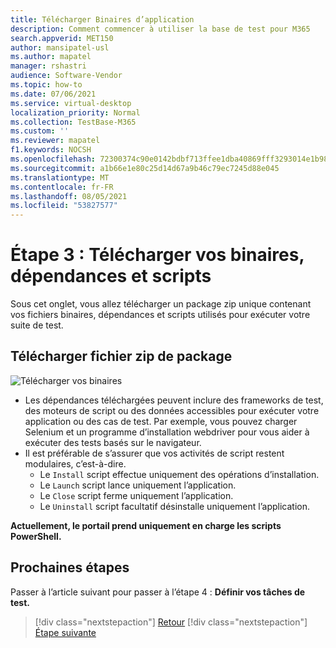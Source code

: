 ```yaml
---
title: Télécharger Binaires d’application
description: Comment commencer à utiliser la base de test pour M365
search.appverid: MET150
author: mansipatel-usl
ms.author: mapatel
manager: rshastri
audience: Software-Vendor
ms.topic: how-to
ms.date: 07/06/2021
ms.service: virtual-desktop
localization_priority: Normal
ms.collection: TestBase-M365
ms.custom: ''
ms.reviewer: mapatel
f1.keywords: NOCSH
ms.openlocfilehash: 72300374c90e0142bdbf713ffee1dba40869fff3293014e1b9884d5e148fed8e
ms.sourcegitcommit: a1b66e1e80c25d14d67a9b46c79ec7245d88e045
ms.translationtype: MT
ms.contentlocale: fr-FR
ms.lasthandoff: 08/05/2021
ms.locfileid: "53827577"
---
```

# <a name="step-3-upload-your-binaries-dependencies-and-scripts"></a>Étape 3 : Télécharger vos binaires, dépendances et scripts

Sous cet onglet, vous allez télécharger un package zip unique contenant vos fichiers binaires, dépendances et scripts utilisés pour exécuter votre suite de test.

## <a name="upload-package-zip-file"></a>Télécharger fichier zip de package

![Télécharger vos binaires](Media/AddBinaries.png)

  - Les dépendances téléchargées peuvent inclure des frameworks de test, des moteurs de script ou des données accessibles pour exécuter votre application ou des cas de test. Par exemple, vous pouvez charger Selenium et un programme d’installation webdriver pour vous aider à exécuter des tests basés sur le navigateur.
  - Il est préférable de s’assurer que vos activités de script restent modulaires, c’est-à-dire. 
    - Le ```Install``` script effectue uniquement des opérations d’installation.
    - Le ```Launch``` script lance uniquement l’application.
    - Le ```Close``` script ferme uniquement l’application.
    - Le ```Uninstall``` script facultatif désinstalle uniquement l’application.

**Actuellement, le portail prend uniquement en charge les scripts PowerShell.**


## <a name="next-steps"></a>Prochaines étapes 

Passer à l’article suivant pour passer à l’étape 4 : **Définir vos tâches de test.**
> [!div class="nextstepaction"]
> [Retour](uploadApplication.md)
> [!div class="nextstepaction"]
> [Étape suivante](testtask.md)

